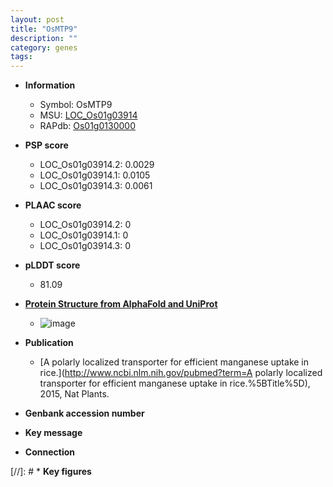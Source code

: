 ```yaml
---
layout: post
title: "OsMTP9"
description: ""
category: genes
tags: 
---
```


* **Information**  
    + Symbol: OsMTP9  
    + MSU: [LOC_Os01g03914](http://rice.plantbiology.msu.edu/cgi-bin/ORF_infopage.cgi?orf=LOC_Os01g03914)  
    + RAPdb: [Os01g0130000](http://rapdb.dna.affrc.go.jp/viewer/gbrowse_details/irgsp1?name=Os01g0130000)  

* **PSP score**  
    + LOC_Os01g03914.2: 0.0029 
    + LOC_Os01g03914.1: 0.0105 
    + LOC_Os01g03914.3: 0.0061 

* **PLAAC score**  
    + LOC_Os01g03914.2: 0 
    + LOC_Os01g03914.1: 0 
    + LOC_Os01g03914.3: 0 

* **pLDDT score**
    + 81.09

* **[Protein Structure from AlphaFold and UniProt](https://www.uniprot.org/uniprotkb/Q9LDU0/entry#structure)**
    + ![image](https://ricepsp.github.io/images/Q9/AF-Q9LDU0-F1.png)

* **Publication**  
    + [A polarly localized transporter for efficient manganese uptake in rice.](http://www.ncbi.nlm.nih.gov/pubmed?term=A polarly localized transporter for efficient manganese uptake in rice.%5BTitle%5D), 2015, Nat Plants.

* **Genbank accession number**  

* **Key message**  

* **Connection**  

[//]: # * **Key figures**  


